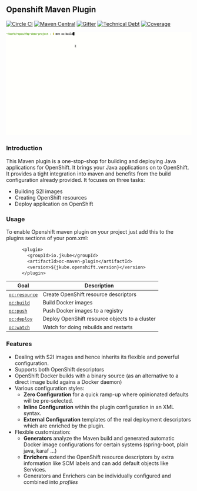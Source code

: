 ## Openshift Maven Plugin

[![Circle CI](https://circleci.com/gh/jkubeio/openshift-maven-plugin/tree/master.svg?style=shield)](https://circleci.com/gh/jkubeio/openshift-maven-plugin/tree/master)
[![Maven Central](https://img.shields.io/maven-central/v/io.jkube/oc-maven-plugin.svg?label=Maven%20Central)](https://search.maven.org/search?q=g:%22io.jkube%22%20AND%20a:%22oc-maven-plugin%22)
[![Gitter](https://badges.gitter.im/jkube-community/community.svg)](https://gitter.im/jkube-community/community?utm_source=badge&utm_medium=badge&utm_campaign=pr-badge)
[![Technical Debt](https://sonarcloud.io/api/project_badges/measure?project=jkubeio_openshift-maven-plugin&metric=sqale_index)](https://sonarcloud.io/dashboard?id=jkubeio_openshift-maven-plugin)
[![Coverage](https://sonarcloud.io/api/project_badges/measure?project=jkubeio_openshift-maven-plugin&metric=coverage)](https://sonarcloud.io/dashboard?id=jkubeio_openshift-maven-plugin)

![Sample Demo](oc-maven-plugin-demo.gif)

### Introduction
This Maven plugin is a one-stop-shop for building and deploying Java applications for OpenShift. It brings your Java applications on to OpenShift. It provides a tight integration into maven and benefits from the build configuration already provided. It focuses on three tasks:
+ Building S2I images
+ Creating OpenShift resources
+ Deploy application on OpenShift

### Usage
To enable Openshift maven plugin on your project just add this to the plugins sections of your pom.xml:

```
      <plugin>
        <groupId>io.jkube</groupId>
        <artifactId>oc-maven-plugin</artifactId>
        <version>${jkube.openshift.version}</version>
      </plugin>
```

| Goal                                          | Description                           |
| --------------------------------------------- | ------------------------------------- |
| [`oc:resource`](https://fabric8io.github.io/fabric8-maven-plugin/#fabric8:resource) | Create OpenShift resource descriptors |
| [`oc:build`](https://fabric8io.github.io/fabric8-maven-plugin/#fabric8:build) | Build Docker images |
| [`oc:push`](https://fabric8io.github.io/fabric8-maven-plugin/#fabric8:push) | Push Docker images to a registry  |
| [`oc:deploy`](https://fabric8io.github.io/fabric8-maven-plugin/#fabric8:deploy) | Deploy OpenShift resource objects to a cluster  |
| [`oc:watch`](https://fabric8io.github.io/fabric8-maven-plugin/#fabric8:watch) | Watch for doing rebuilds and restarts |

### Features

* Dealing with S2I images and hence inherits its flexible and powerful configuration.
* Supports both OpenShift descriptors
* OpenShift Docker builds with a binary source (as an alternative to a direct image build agains a Docker daemon)
* Various configuration styles:
  * **Zero Configuration** for a quick ramp-up where opinionated defaults will be pre-selected.
  * **Inline Configuration** within the plugin configuration in an XML syntax.
  * **External Configuration** templates of the real deployment descriptors which are enriched by the plugin.
* Flexible customization:
  * **Generators** analyze the Maven build and generated automatic Docker image configurations for certain systems (spring-boot, plain java, karaf ...)
  * **Enrichers** extend the  OpenShift resource descriptors by extra information like SCM labels and can add default objects like Services.
  * Generators and Enrichers can be individually configured and combined into *profiles*


